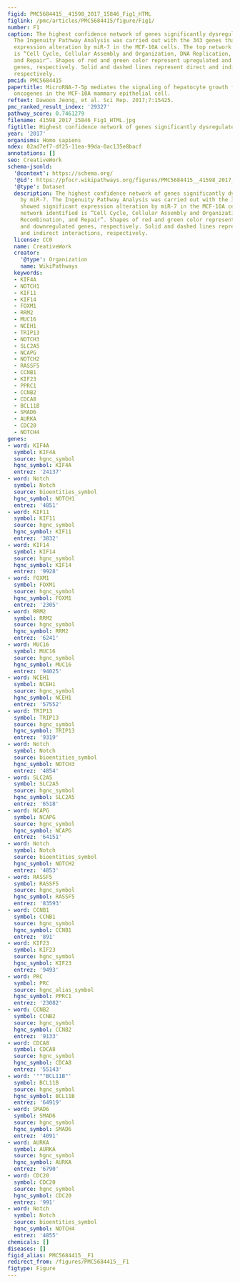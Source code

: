 ```yaml
---
figid: PMC5684415__41598_2017_15846_Fig1_HTML
figlink: /pmc/articles/PMC5684415/figure/Fig1/
number: F1
caption: The highest confidence network of genes significantly dysregulated by miR-7.
  The Ingenuity Pathway Analysis was carried out with the 343 genes that showed significant
  expression alteration by miR-7 in the MCF-10A cells. The top network identified
  is “Cell Cycle, Cellular Assembly and Organization, DNA Replication, Recombination,
  and Repair”. Shapes of red and green color represent upregulated and downregulated
  genes, respectively. Solid and dashed lines represent direct and indirect interactions,
  respectively.
pmcid: PMC5684415
papertitle: MicroRNA-7-5p mediates the signaling of hepatocyte growth factor to suppress
  oncogenes in the MCF-10A mammary epithelial cell.
reftext: Dawoon Jeong, et al. Sci Rep. 2017;7:15425.
pmc_ranked_result_index: '29327'
pathway_score: 0.7461279
filename: 41598_2017_15846_Fig1_HTML.jpg
figtitle: Highest confidence network of genes significantly dysregulated by miR-7
year: '2017'
organisms: Homo sapiens
ndex: 02ad7ef7-df25-11ea-99da-0ac135e8bacf
annotations: []
seo: CreativeWork
schema-jsonld:
  '@context': https://schema.org/
  '@id': https://pfocr.wikipathways.org/figures/PMC5684415__41598_2017_15846_Fig1_HTML.html
  '@type': Dataset
  description: The highest confidence network of genes significantly dysregulated
    by miR-7. The Ingenuity Pathway Analysis was carried out with the 343 genes that
    showed significant expression alteration by miR-7 in the MCF-10A cells. The top
    network identified is “Cell Cycle, Cellular Assembly and Organization, DNA Replication,
    Recombination, and Repair”. Shapes of red and green color represent upregulated
    and downregulated genes, respectively. Solid and dashed lines represent direct
    and indirect interactions, respectively.
  license: CC0
  name: CreativeWork
  creator:
    '@type': Organization
    name: WikiPathways
  keywords:
  - KIF4A
  - NOTCH1
  - KIF11
  - KIF14
  - FOXM1
  - RRM2
  - MUC16
  - NCEH1
  - TRIP13
  - NOTCH3
  - SLC2A5
  - NCAPG
  - NOTCH2
  - RASSF5
  - CCNB1
  - KIF23
  - PPRC1
  - CCNB2
  - CDCA8
  - BCL11B
  - SMAD6
  - AURKA
  - CDC20
  - NOTCH4
genes:
- word: KIF4A
  symbol: KIF4A
  source: hgnc_symbol
  hgnc_symbol: KIF4A
  entrez: '24137'
- word: Notch
  symbol: Notch
  source: bioentities_symbol
  hgnc_symbol: NOTCH1
  entrez: '4851'
- word: KIF11
  symbol: KIF11
  source: hgnc_symbol
  hgnc_symbol: KIF11
  entrez: '3832'
- word: KIF14
  symbol: KIF14
  source: hgnc_symbol
  hgnc_symbol: KIF14
  entrez: '9928'
- word: FOXM1
  symbol: FOXM1
  source: hgnc_symbol
  hgnc_symbol: FOXM1
  entrez: '2305'
- word: RRM2
  symbol: RRM2
  source: hgnc_symbol
  hgnc_symbol: RRM2
  entrez: '6241'
- word: MUC16
  symbol: MUC16
  source: hgnc_symbol
  hgnc_symbol: MUC16
  entrez: '94025'
- word: NCEH1
  symbol: NCEH1
  source: hgnc_symbol
  hgnc_symbol: NCEH1
  entrez: '57552'
- word: TRIP13
  symbol: TRIP13
  source: hgnc_symbol
  hgnc_symbol: TRIP13
  entrez: '9319'
- word: Notch
  symbol: Notch
  source: bioentities_symbol
  hgnc_symbol: NOTCH3
  entrez: '4854'
- word: SLC2A5
  symbol: SLC2A5
  source: hgnc_symbol
  hgnc_symbol: SLC2A5
  entrez: '6518'
- word: NCAPG
  symbol: NCAPG
  source: hgnc_symbol
  hgnc_symbol: NCAPG
  entrez: '64151'
- word: Notch
  symbol: Notch
  source: bioentities_symbol
  hgnc_symbol: NOTCH2
  entrez: '4853'
- word: RASSF5
  symbol: RASSF5
  source: hgnc_symbol
  hgnc_symbol: RASSF5
  entrez: '83593'
- word: CCNB1
  symbol: CCNB1
  source: hgnc_symbol
  hgnc_symbol: CCNB1
  entrez: '891'
- word: KIF23
  symbol: KIF23
  source: hgnc_symbol
  hgnc_symbol: KIF23
  entrez: '9493'
- word: PRC
  symbol: PRC
  source: hgnc_alias_symbol
  hgnc_symbol: PPRC1
  entrez: '23082'
- word: CCNB2
  symbol: CCNB2
  source: hgnc_symbol
  hgnc_symbol: CCNB2
  entrez: '9133'
- word: CDCA8
  symbol: CDCA8
  source: hgnc_symbol
  hgnc_symbol: CDCA8
  entrez: '55143'
- word: '"""BCL11B"'
  symbol: BCL11B
  source: hgnc_symbol
  hgnc_symbol: BCL11B
  entrez: '64919'
- word: SMAD6
  symbol: SMAD6
  source: hgnc_symbol
  hgnc_symbol: SMAD6
  entrez: '4091'
- word: AURKA
  symbol: AURKA
  source: hgnc_symbol
  hgnc_symbol: AURKA
  entrez: '6790'
- word: CDC20
  symbol: CDC20
  source: hgnc_symbol
  hgnc_symbol: CDC20
  entrez: '991'
- word: Notch
  symbol: Notch
  source: bioentities_symbol
  hgnc_symbol: NOTCH4
  entrez: '4855'
chemicals: []
diseases: []
figid_alias: PMC5684415__F1
redirect_from: /figures/PMC5684415__F1
figtype: Figure
---
```

